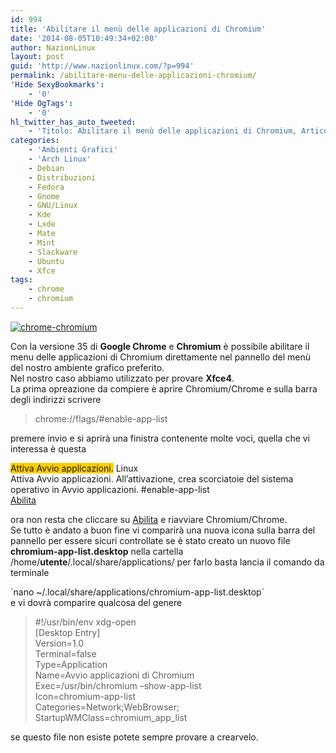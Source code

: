 ```yaml
---
id: 994
title: 'Abilitare il menù delle applicazioni di Chromium'
date: '2014-08-05T10:49:34+02:00'
author: NazionLinux
layout: post
guid: 'http://www.nazionlinux.com/?p=994'
permalink: /abilitare-menu-delle-applicazioni-chromium/
'Hide SexyBookmarks':
    - '0'
'Hide OgTags':
    - '0'
hl_twitter_has_auto_tweeted:
    - 'Titolo: Abilitare il menù delle applicazioni di Chromium, Articolo: http://wp.me/p4ANSQ-g2'
categories:
    - 'Ambienti Grafici'
    - 'Arch Linux'
    - Debian
    - Distribuzioni
    - Fedora
    - Gnome
    - GNU/Linux
    - Kde
    - Lxde
    - Mate
    - Mint
    - Slackware
    - Ubuntu
    - Xfce
tags:
    - chrome
    - chromium
---
```


[![chrome-chromium](https://i0.wp.com/farm4.staticflickr.com/3856/14811365336_34bb64b879_o.png?resize=610%2C300 "chrome-chromium")](http://www.flickr.com/photos/12418137@N07/14811365336/ "chrome-chromium")

Con la versione 35 di **Google Chrome** e **Chromium** è possibile abilitare il menu delle applicazioni di Chromium direttamente nel pannello del menù del nostro ambiente grafico preferito.  
Nel nostro caso abbiamo utilizzato per provare **Xfce4**.  
La prima opreazione da compiere è aprire Chromium/Chrome e sulla barra degli indirizzi scrivere

> chrome://flags/#enable-app-list

premere invio e si aprirà una finistra contenente molte voci, quella che vi interessa è questa

<span style="background-color: #ffcc00;">Attiva Avvio applicazioni.</span> Linux  
Attiva Avvio applicazioni. All’attivazione, crea scorciatoie del sistema operativo in Avvio applicazioni. #enable-app-list  
<span style="text-decoration: underline;">Abilita</span>

ora non resta che cliccare su <span style="text-decoration: underline;">Abilita</span> e riavviare Chromium/Chrome.  
Se tutto è andato a buon fine vi comparirà una nuova icona sulla barra del pannello per essere sicuri controllate se è stato creato un nuovo file **chromium-app-list.desktop** nella cartella /home/**utente**/.local/share/applications/ per farlo basta lancia il comando da terminale

<div class="wp-terminal">`nano ~/.local/share/applications/chromium-app-list.desktop`</div>e vi dovrà comparire qualcosa del genere

> \#!/usr/bin/env xdg-open  
> \[Desktop Entry\]  
> Version=1.0  
> Terminal=false  
> Type=Application  
> Name=Avvio applicazioni di Chromium  
> Exec=/usr/bin/chromium –show-app-list  
> Icon=chromium-app-list  
> Categories=Network;WebBrowser;  
> StartupWMClass=chromium\_app\_list

se questo file non esiste potete sempre provare a crearvelo.